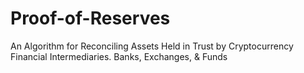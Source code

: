 # Proof-of-Reserves
An Algorithm for Reconciling Assets Held in Trust by Cryptocurrency Financial Intermediaries. Banks, Exchanges, &amp; Funds
